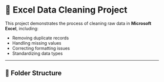 # 🧼 Excel Data Cleaning Project

This project demonstrates the process of cleaning raw data in **Microsoft Excel**, including:
- Removing duplicate records
- Handling missing values
- Correcting formatting issues
- Standardizing data types

---

## 📁 Folder Structure


